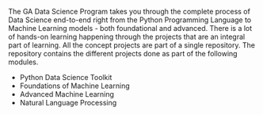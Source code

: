 The GA Data Science Program takes you through the complete process of Data Science end-to-end right from the Python Programming Language to Machine Learning models - both foundational and advanced. There is a lot of hands-on learning happening through the projects that are an integral part of learning. All the concept projects are part of a single repository. The repository contains the different projects done as part of the following modules.

- Python Data Science Toolkit
- Foundations of Machine Learning
- Advanced Machine Learning
- Natural Language Processing

